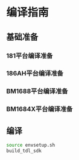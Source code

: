 # 编译指南

## 基础准备

### 181平台编译准备

### 186AH平台编译准备

### BM1688平台编译准备

### BM1684X平台编译准备

## 编译

```sh
source envsetup.sh
build_tdl_sdk 

```
